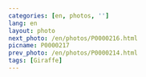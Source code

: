 ```yaml
---
categories: [en, photos, '']
lang: en
layout: photo
next_photo: /en/photos/P0000216.html
picname: P0000217
prev_photo: /en/photos/P0000214.html
tags: [Giraffe]
---
```

